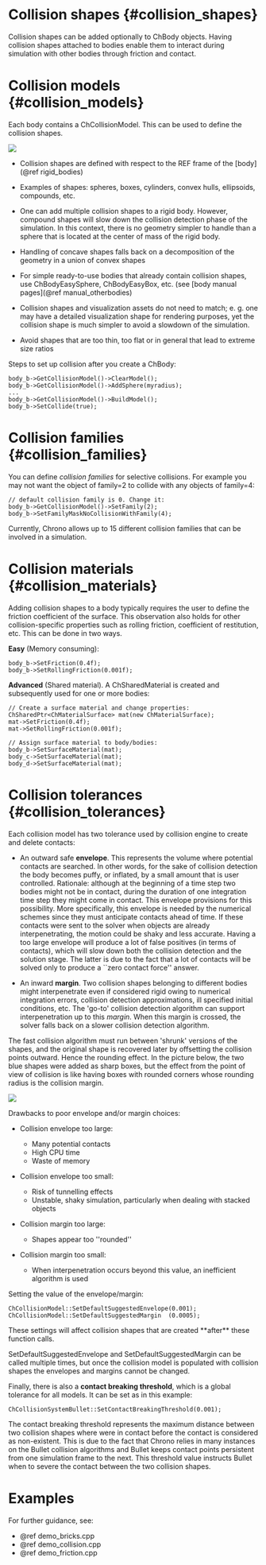 
Collision shapes       {#collision_shapes}
================


Collision shapes can be added optionally to ChBody objects. Having collision shapes attached to bodies enable them to interact during simulation with other bodies through friction and contact.


# Collision models     {#collision_models}

Each body contains a ChCollisionModel.
This can be used to define the collision shapes.

![](pic_ChCollisionModel.png)

- Collision shapes are defined with respect to the REF frame of the [body](@ref rigid_bodies)

- Examples of shapes: spheres, boxes, cylinders, convex hulls, ellipsoids, compounds, etc.

- One can add multiple collision shapes to a rigid body. However, compound shapes will slow down the collision detection phase of the simulation. In this context, there is no geometry simpler to handle than a sphere that is located at the center of mass of the rigid body. 

- Handling of concave shapes falls back on a decomposition of the geometry in a union of convex shapes

- For simple ready-to-use bodies that already contain 
  collision shapes, use  ChBodyEasySphere, ChBodyEasyBox, etc. 
  (see [body manual pages](@ref manual_otherbodies)

- Collision shapes and visualization assets do not need to match; 
  e. g. one may have a detailed visualization shape for rendering purposes, 
  yet the collision shape is much simpler to avoid a slowdown of the simulation.

- Avoid shapes that are too thin, too flat or in general that 
  lead to extreme size ratios 


Steps to set up collision after you create a ChBody:

~~~{.cpp}
body_b->GetCollisionModel()->ClearModel();
body_b->GetCollisionModel()->AddSphere(myradius);
... 
body_b->GetCollisionModel()->BuildModel();
body_b->SetCollide(true);
~~~


# Collision families   {#collision_families}

You can define _collision families_ for selective collisions. 
For example you may not want the object of family=2 to 
collide with any objects of family=4:

~~~{.cpp}
// default collision family is 0. Change it:
body_b->GetCollisionModel()->SetFamily(2); 
body_b->SetFamilyMaskNoCollisionWithFamily(4);
~~~

Currently, Chrono allows up to 15 different collision families that can be involved in a simulation.


# Collision materials   {#collision_materials}

Adding collision shapes to a body typically requires the user to define the friction coefficient of the surface. This observation also holds for other collision-specific properties such as rolling friction, coefficient of restitution, etc. This can be done in two ways.

**Easy** (Memory consuming):

~~~{.cpp}
body_b->SetFriction(0.4f);
body_b->SetRollingFriction(0.001f);
~~~

**Advanced** (Shared material). 
A ChSharedMaterial is created and subsequently used for one or more bodies:

~~~{.cpp}
// Create a surface material and change properties:
ChSharedPtr<ChMaterialSurface> mat(new ChMaterialSurface);
mat->SetFriction(0.4f);
mat->SetRollingFriction(0.001f);

// Assign surface material to body/bodies:
body_b->SetSurfaceMaterial(mat); 
body_c->SetSurfaceMaterial(mat);
body_d->SetSurfaceMaterial(mat);
~~~


# Collision tolerances     {#collision_tolerances}

Each collision model has two tolerance used by collision engine to create and delete contacts:

- An outward safe **envelope**. 
  This represents the volume where potential contacts are searched. In other words, for the sake of collision detection the body becomes puffy, or inflated, by a small amount that is user controlled. Rationale: although at the beginning of a time step two bodies might not be in contact, during the duration of one integration time step they might come in contact. This envelope provisions for this possibility. More specifically, this envelope is needed by the numerical schemes since they must anticipate contacts ahead of time. If these contacts were sent to the solver when objects are already interpenetrating, the motion could be shaky and less accurate. Having a too large envelope will produce a lot of false positives (in terms of contacts), which will slow down both the collision detection and the solution stage. The latter is due to the fact that a lot of contacts will be solved only to produce a ``zero contact force'' answer.

- An inward **margin**. 
  Two collision shapes belonging to different bodies might interpenetrate
  even if considered rigid owing to numerical integration errors, 
  collision detection approximations, ill specified initial conditions, etc. 
  The 'go-to' collision detection algorithm can support interpenetration up to this _margin_. 
  When this margin is crossed, the solver falls back on a slower collision detection algorithm.

The fast collision algorithm must run between 'shrunk' versions of the 
shapes, and the original shape is recovered later by offsetting the collision 
points outward. Hence the rounding effect. In the picture below, the two blue 
shapes were added as sharp boxes, but the effect from the point of view of 
collision is like having boxes with rounded corners whose rounding radius 
is the collision margin.

![](pic_margins.png)


Drawbacks to poor envelope and/or margin choices:

- Collision envelope too large: 
  - Many potential contacts
  - High CPU time
  - Waste of memory

- Collision envelope too small: 
  - Risk of tunnelling effects
  - Unstable, shaky simulation, particularly when dealing with stacked objects

- Collision margin too large: 
  - Shapes appear too ''rounded'' 

- Collision margin too small: 
  - When interpenetration occurs beyond this value, 
    an inefficient algorithm is used

Setting the value of the envelope/margin:

~~~{.cpp}
ChCollisionModel::SetDefaultSuggestedEnvelope(0.001); 
ChCollisionModel::SetDefaultSuggestedMargin  (0.0005); 
~~~

<div class="ce-info">
These settings will affect collision shapes that are created 
**after** these function calls. 

SetDefaultSuggestedEnvelope and SetDefaultSuggestedMargin can be called 
multiple times, but once the collision model is populated with collision shapes
the envelopes and margins cannot be changed.
</div>


Finally, there is also a **contact breaking threshold**, which is a global tolerance for all models. It can be set as in this example:

~~~{.cpp}
ChCollisionSystemBullet::SetContactBreakingThreshold(0.001);
~~~

The contact breaking threshold represents the maximum distance between two collision shapes where were in contact before the contact is considered as non-existent. This is due to the fact that Chrono relies in many instances on the Bullet collision algorithms and Bullet keeps 
contact points persistent from one simulation frame to the next. This threshold value instructs Bullet when to severe the contact between the two collision shapes.


# Examples
For further guidance, see:
- @ref demo_bricks.cpp
- @ref demo_collision.cpp
- @ref demo_friction.cpp





